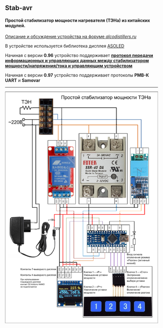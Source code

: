 ## Stab-avr
#### Простой стабилизатор мощности нагревателя (ТЭНа) из китайских модулей.

[Описание и обсуждение устройства на форуме *alcodistillers.ru*](https://alcodistillers.ru/forum/viewtopic.php?id=1549 "alcodistillers.ru")

В устройстве используется библиотека дисплея [ASOLED](https://github.com/NikolayDikiy/ASOLED)

Начиная с версии **0.96** устройство поддерживает [**протокол передачи информационных и управляющих данных между стабилизатором мощности/напряжения/тока и управляющим устройством**](https://github.com/JohnJohnov/Stab-avr/blob/main/Protocol.md)

Начиная с версии **0.97** устройство поддерживает протоколы **РМВ-К UART** и **Samovar**

***
![Схема устройства](https://github.com/JohnJohnov/Stab-avr/blob/main/Stab-avr_circuit.png "Схема устройства")
